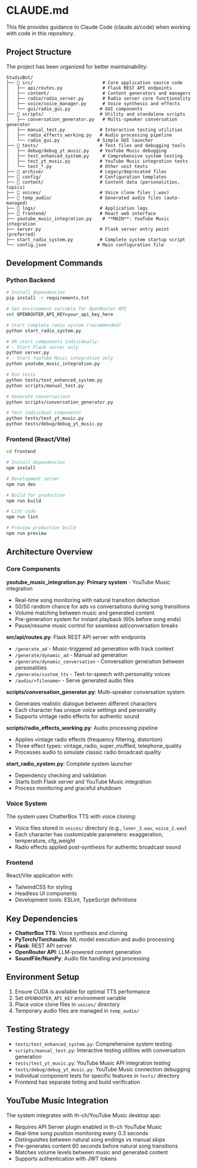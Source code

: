 # CLAUDE.md

This file provides guidance to Claude Code (claude.ai/code) when working with code in this repository.

## Project Structure

The project has been organized for better maintainability:

```
StudioBot/
├── 📁 src/                          # Core application source code
│   ├── api/routes.py               # Flask REST API endpoints
│   ├── content/                    # Content generators and managers
│   ├── radio/radio_server.py       # Radio server core functionality
│   ├── voice/voice_manager.py      # Voice synthesis and effects
│   └── gui/radio_gui.py           # GUI components
├── 📁 scripts/                     # Utility and standalone scripts
│   ├── conversation_generator.py   # Multi-speaker conversation generator
│   ├── manual_test.py             # Interactive testing utilities
│   ├── radio_effects_working.py   # Audio processing pipeline
│   └── radio_gui.py              # Simple GUI launcher
├── 📁 tests/                       # Test files and debugging tools
│   ├── debug/debug_yt_music.py    # YouTube Music debugging
│   ├── test_enhanced_system.py     # Comprehensive system testing
│   ├── test_yt_music.py           # YouTube Music integration tests
│   └── test_*.py                  # Other unit tests
├── 📁 archive/                     # Legacy/deprecated files
├── 📁 config/                      # Configuration templates
├── 📁 content/                     # Content data (personalities, topics)
├── 📁 voices/                      # Voice clone files (.wav)
├── 📁 temp_audio/                  # Generated audio files (auto-managed)
├── 📁 logs/                        # Application logs
├── 📁 frontend/                    # React web interface
├── youtube_music_integration.py    # **MAIN**: YouTube Music integration
├── server.py                      # Flask server entry point (preferred)
├── start_radio_system.py          # Complete system startup script
└── config.json                   # Main configuration file
```

## Development Commands

### Python Backend
```bash
# Install dependencies
pip install -r requirements.txt

# Set environment variable for OpenRouter API
set OPENROUTER_API_KEY=your_api_key_here

# Start complete radio system (recommended)
python start_radio_system.py

# OR start components individually:
# - Start Flask server only
python server.py
# - Start YouTube Music integration only
python youtube_music_integration.py

# Run tests
python tests/test_enhanced_system.py
python scripts/manual_test.py

# Generate conversations
python scripts/conversation_generator.py

# Test individual components
python tests/test_yt_music.py
python tests/debug/debug_yt_music.py
```

### Frontend (React/Vite)
```bash
cd frontend

# Install dependencies
npm install

# Development server
npm run dev

# Build for production
npm run build

# Lint code
npm run lint

# Preview production build
npm run preview
```

## Architecture Overview

### Core Components

**youtube_music_integration.py**: **Primary system** - YouTube Music integration
- Real-time song monitoring with natural transition detection
- 50/50 random chance for ads vs conversations during song transitions
- Volume matching between music and generated content
- Pre-generation system for instant playback (60s before song ends)
- Pause/resume music control for seamless ad/conversation breaks

**src/api/routes.py**: Flask REST API server with endpoints
- `/generate_ad` - Music-triggered ad generation with track context
- `/generate/dynamic_ad` - Manual ad generation
- `/generate/dynamic_conversation` - Conversation generation between personalities
- `/generate/custom_tts` - Text-to-speech with personality voices
- `/audio/<filename>` - Serve generated audio files

**scripts/conversation_generator.py**: Multi-speaker conversation system
- Generates realistic dialogue between different characters
- Each character has unique voice settings and personality
- Supports vintage radio effects for authentic sound

**scripts/radio_effects_working.py**: Audio processing pipeline
- Applies vintage radio effects (frequency filtering, distortion)
- Three effect types: vintage_radio, super_muffled, telephone_quality
- Processes audio to simulate classic radio broadcast quality

**start_radio_system.py**: Complete system launcher
- Dependency checking and validation
- Starts both Flask server and YouTube Music integration
- Process monitoring and graceful shutdown

### Voice System

The system uses ChatterBox TTS with voice cloning:
- Voice files stored in `voices/` directory (e.g., `loner_3.wav`, `voice_2.wav`)
- Each character has customizable parameters: exaggeration, temperature, cfg_weight
- Radio effects applied post-synthesis for authentic broadcast sound

### Frontend

React/Vite application with:
- TailwindCSS for styling
- Headless UI components
- Development tools: ESLint, TypeScript definitions

## Key Dependencies

- **ChatterBox TTS**: Voice synthesis and cloning
- **PyTorch/Torchaudio**: ML model execution and audio processing
- **Flask**: REST API server
- **OpenRouter API**: LLM-powered content generation
- **SoundFile/NumPy**: Audio file handling and processing

## Environment Setup

1. Ensure CUDA is available for optimal TTS performance
2. Set `OPENROUTER_API_KEY` environment variable
3. Place voice clone files in `voices/` directory
4. Temporary audio files are managed in `temp_audio/`

## Testing Strategy

- `tests/test_enhanced_system.py`: Comprehensive system testing
- `scripts/manual_test.py`: Interactive testing utilities with conversation generation
- `tests/test_yt_music.py`: YouTube Music API integration testing
- `tests/debug/debug_yt_music.py`: YouTube Music connection debugging
- Individual component tests for specific features in `tests/` directory
- Frontend has separate linting and build verification

## YouTube Music Integration

The system integrates with th-ch/YouTube Music desktop app:
- Requires API Server plugin enabled in th-ch YouTube Music
- Real-time song position monitoring every 0.3 seconds
- Distinguishes between natural song endings vs manual skips
- Pre-generates content 60 seconds before natural song transitions
- Matches volume levels between music and generated content
- Supports authentication with JWT tokens